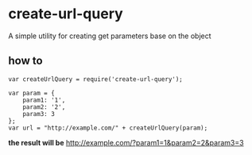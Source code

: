 # create-url-query
A simple utility for creating get parameters base on the object

## how to

~~~~
var createUrlQuery = require('create-url-query');

var param = {
    param1: '1',
    param2: '2',
    param3: 3
};
var url = "http://example.com/" + createUrlQuery(param);
~~~~

**the result will be**
http://example.com/?param1=1&param2=2&param3=3
